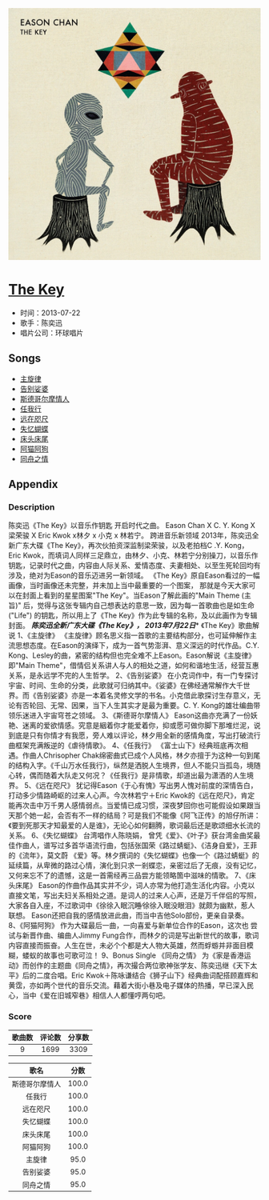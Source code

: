 <p align="center">
	<img src="imgs/the_key.jpg" alt="album_img" />
</p>

# [The Key](https://music.163.com/album?id=2518003)

* 时间：2013-07-22
* 歌手：陈奕迅
* 唱片公司：环球唱片
## Songs

* [主旋律](songs/主旋律_26523013/README.md)
* [告别娑婆](songs/告别娑婆_27483201/README.md)
* [斯德哥尔摩情人](songs/斯德哥尔摩情人_27483204/README.md)
* [任我行](songs/任我行_27483202/README.md)
* [远在咫尺](songs/远在咫尺_27483206/README.md)
* [失忆蝴蝶](songs/失忆蝴蝶_27483203/README.md)
* [床头床尾](songs/床头床尾_27483199/README.md)
* [阿猫阿狗](songs/阿猫阿狗_27483200/README.md)
* [同舟之情](songs/同舟之情_27483205/README.md)
## Appendix

### Description

陈奕迅《The Key》以音乐作钥匙 开启时代之曲。
Eason Chan X C. Y. Kong X 梁荣骏 X Eric Kwok x林夕 x 小克 x 林若宁。
跨进音乐新领域
2013年，陈奕迅全新广东大碟《The Key》，再次伙拍资深监制梁荣骏，以及老拍档C .Y. Kong，Eric Kwok，而填词人同样三足鼎立，由林夕、小克、林若宁分别操刀，以音乐作钥匙，记录时代之曲，内容由人际关系、爱情态度、夫妻相处、以至生死轮回均有涉及，绝对为Eason的音乐迈进另一新领域。
《The Key》原自Eason看过的一幅画像，当时画像还未完整，并未加上当中最重要的一个图案， 那就是今天大家可以在封面上看到的星星图案"The Key"。当Eason了解此画的"Main Theme (主旨)" 后，觉得与这张专辑内自己想表达的意思一致，因为每一首歌曲也是如生命("Life") 的钥匙，所以用上了《The Key》作为此专辑的名称，及以此画作为专辑封面。
***陈奕迅全新广东大碟《The Key》， 2013年7月22日****
《The Key》歌曲解说
1、《主旋律》
《主旋律》顾名思义指一首歌的主要结构部分，也可延伸解作主流思想态度。在Eason的演绎下，成为一首气势澎湃、意义深远的时代作品。C.Y. Kong、Lesley的曲，紧密的结构但也完全难不上Eason。Eason解说《主旋律》即"Main Theme"，借情侣关系讲人与人的相处之道，如何和谐地生活，经营互惠关系，是永远学不完的人生哲学。
2、《告别娑婆》
在小克词作中，有一门专探讨宇宙、时间、生命的分类，此歌就可归纳其中。《娑婆》在佛经通常解作大千世界。而《告别娑婆》亦是一本着名灵修文学的书名。小克借此歌探讨生存意义，无论有否轮回、无常、因果，当下人生其实才是最为重要。C. Y. Kong的雄壮编曲带领乐迷进入宇宙穹苍之领域。
3、《斯德哥尔摩情人》
Eason这曲亦充满了一份妖艳、迷离的爱欲情感。究意是絪着你才能爱着你，抑或愿可做你脚下那堆烂泥，说到底是只有你情才有我愿，旁人难以评论，林夕用全新的感情角度，写出打破流行曲框架充满叛逆的《虐待情歌》。
4、《任我行》
《富士山下》经典班底再次相遇。作曲人Chrisopher Chak绵密曲式已成个人风格，林夕亦擅于为这种一句到尾的结构入字。《千山万水任我行》，纵然是洒脱人生境界，但人不能只当孤岛，境随心转，偶而随着大队走又何况？《任我行》是非情歌，却道出最为潇洒的人生境界。
5、《远在咫尺》
犹记得Eason《于心有愧》写出男人愧对前度的深情告白，打动多少情路崎岖的过来人心声。今次林若宁＋Eric Kwok的《远在咫尺》，肯定能再次击中万千男人感情弱点。当爱情已成习惯，深夜梦回你也可能假设如果跟当天那个她一起，会否有不一样的结局？可是我们不能像《阿飞正传》的旭仔所讲：《要到死那天才知最爱的人是谁》，无论心如何翻腾，歌词最后还是歌颂细水长流的关系。
6、《失忆蝴蝶》
台湾唱作人陈晓娟， 曾凭《爱》、《叶子》获台湾金曲奖最佳作曲人，谱写过多首华语流行曲，包括张国荣《路过蜻蜓》、《洁身自爱》，王菲的《流年》，莫文蔚 《爱》等。林夕撰词的《失忆蝴蝶》也像一个《路过蜻蜓》的延续篇，从卑微的路过心情，演化到只求一剎蝶恋，亲密过后了无痕，没有记忆，又何来忘不了的遗憾，这是一首需经再三品尝方能领略箇中滋味的情歌。
7、《床头床尾》
Eason的作曲作品其实并不少，词人亦常为他打造生活化内容。小克以直接文笔，写出夫妇关系相处之道。是词人的过来人心声，还是万千伴侣的写照，大家各自入座，不过歌词中《徐徐入眠沉睡∕徐徐入眠没眼泪》就颇为幽默，惹人联想。 Eason还把自我的感情放进此曲，而当中吉他Solo部份，更亲自录奏。
8、《阿猫阿狗》
作为大碟最后一曲，一向喜爱与新单位合作的Eason，这次也 尝试与新晋作曲、编曲人Jimmy Fung合作，而林夕的词是写出新世代的故事，歌词内容直接而振奋。人生在世，未必个个都是大人物大英雄，然而蜉蝣并非面目模糊，蝼蚁的故事也可歌可泣！
9、Bonus Single 《同舟之情》
为《家是香港运动》而创作的主题曲《同舟之情》，再次撮合两位歌神张学友、陈奕迅继《天下太平》后的二度合唱。Eric Kwok＋陈咏谦结合《狮子山下》经典曲词配搭顾嘉辉和黄霑，亦如两个世代的音乐交流。藉着大街小巷及电子媒体的热播，早已深入民心，当中《爱在旧城窄巷》相信人人都懂哼两句吧。

### Score

|歌曲数|评论数|分享数|
|:---:|:---:|:---:|
|9|1699|3309|

|歌名|分数|
|:---:|:---:|
|斯德哥尔摩情人|100.0
|任我行|100.0
|远在咫尺|100.0
|失忆蝴蝶|100.0
|床头床尾|100.0
|阿猫阿狗|100.0
|主旋律|95.0
|告别娑婆|95.0
|同舟之情|95.0
